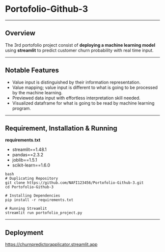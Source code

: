 # Portofolio-Github-3

----
## Overview

The 3rd portofolio project consist of **deploying a machine learning model** using **streamlit** to predict customer churn probability with real time input.

----

## Notable Features
- Value input is distinguished by their information representation.
- Value mapping; value input is different to what is going to be processed by the machine learning.
- Previewed data input with effortless interpretation skill needed.
- Visualized dataframe for what is going to be read by machine learning program.

----

## Requirement, Installation & Running

**requirements.txt**

- streamlit==1.48.1
- pandas==2.3.2
- joblib==1.5.1
- scikit-learn==1.6.0


```
bash
# Duplicating Repository
git clone https://github.com/NAFI123456/Portofolio-Github-3.git
cd Portofolio-Github-3

# Installing Dependencies
pip install -r requirements.txt

# Running Streamlit
streamlit run portofolio_project.py
```

----

## Deployment

https://churnpredictorapplicator.streamlit.app
